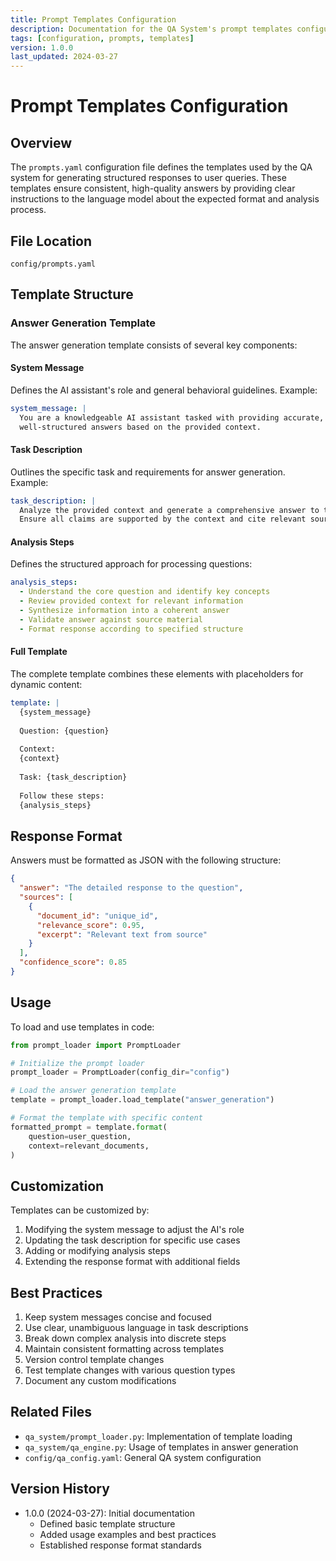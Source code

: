 ```yaml
---
title: Prompt Templates Configuration
description: Documentation for the QA System's prompt templates configuration
tags: [configuration, prompts, templates]
version: 1.0.0
last_updated: 2024-03-27
---
```


# Prompt Templates Configuration

## Overview

The `prompts.yaml` configuration file defines the templates used by the QA system for generating structured responses to user queries. These templates ensure consistent, high-quality answers by providing clear instructions to the language model about the expected format and analysis process.

## File Location

```
config/prompts.yaml
```

## Template Structure

### Answer Generation Template

The answer generation template consists of several key components:

#### System Message
Defines the AI assistant's role and general behavioral guidelines. Example:
```yaml
system_message: |
  You are a knowledgeable AI assistant tasked with providing accurate, 
  well-structured answers based on the provided context.
```

#### Task Description
Outlines the specific task and requirements for answer generation. Example:
```yaml
task_description: |
  Analyze the provided context and generate a comprehensive answer to the user's question.
  Ensure all claims are supported by the context and cite relevant sources.
```

#### Analysis Steps
Defines the structured approach for processing questions:
```yaml
analysis_steps:
  - Understand the core question and identify key concepts
  - Review provided context for relevant information
  - Synthesize information into a coherent answer
  - Validate answer against source material
  - Format response according to specified structure
```

#### Full Template
The complete template combines these elements with placeholders for dynamic content:
```yaml
template: |
  {system_message}
  
  Question: {question}
  
  Context:
  {context}
  
  Task: {task_description}
  
  Follow these steps:
  {analysis_steps}
```

## Response Format

Answers must be formatted as JSON with the following structure:
```json
{
  "answer": "The detailed response to the question",
  "sources": [
    {
      "document_id": "unique_id",
      "relevance_score": 0.95,
      "excerpt": "Relevant text from source"
    }
  ],
  "confidence_score": 0.85
}
```

## Usage

To load and use templates in code:

```python
from prompt_loader import PromptLoader

# Initialize the prompt loader
prompt_loader = PromptLoader(config_dir="config")

# Load the answer generation template
template = prompt_loader.load_template("answer_generation")

# Format the template with specific content
formatted_prompt = template.format(
    question=user_question,
    context=relevant_documents,
)
```

## Customization

Templates can be customized by:
1. Modifying the system message to adjust the AI's role
2. Updating the task description for specific use cases
3. Adding or modifying analysis steps
4. Extending the response format with additional fields

## Best Practices

1. Keep system messages concise and focused
2. Use clear, unambiguous language in task descriptions
3. Break down complex analysis into discrete steps
4. Maintain consistent formatting across templates
5. Version control template changes
6. Test template changes with various question types
7. Document any custom modifications

## Related Files

- `qa_system/prompt_loader.py`: Implementation of template loading
- `qa_system/qa_engine.py`: Usage of templates in answer generation
- `config/qa_config.yaml`: General QA system configuration

## Version History

- 1.0.0 (2024-03-27): Initial documentation
  - Defined basic template structure
  - Added usage examples and best practices
  - Established response format standards 